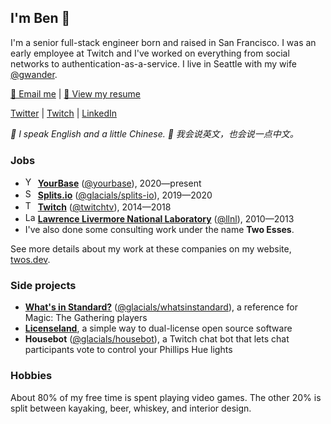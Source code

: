 ## I'm Ben 👋
I'm a senior full-stack engineer born and raised in San Francisco. I was an early employee at Twitch and I've worked on everything from social networks to authentication-as-a-service. I live in Seattle with my wife [@gwander][summer].

[📧 Email me][email] | [📄 View my resume][resume]

[Twitter][twitter] | [Twitch][twitch] | [LinkedIn][linkedin]

_💬 I speak English and a little Chinese. 💬 我会说英文，也会说一点中文。_

### Jobs
- [<img src="https://avatars3.githubusercontent.com/u/34947937" alt="YourBase logo" width="16" height="16" />][yourbase] **[YourBase][yourbase]** ([@yourbase][yourbase-github]), 2020—present
- [<img src="https://avatars0.githubusercontent.com/u/46408277" alt="Splits.io logo" width="16" height="16" />][splits.io] **[Splits.io][splits.io]** ([@glacials/splits-io][splits.io-github]), 2019—2020
- [<img src="https://avatars0.githubusercontent.com/u/1795021" alt="Twitch logo" width="16" height="16" />][twitch] **[Twitch][twitch]** ([@twitchtv][twitch-github]), 2014—2018
- [<img src="https://avatars2.githubusercontent.com/u/5921419" alt="Lawrence Livermore National Laboratory logo" width="16" height="16" />][llnl] **[Lawrence Livermore National Laboratory][llnl]** ([@llnl][llnl-github]), 2010—2013
- I've also done some consulting work under the name **Two Esses**.

See more details about my work at these companies on my website, [twos.dev][website].

### Side projects
- **[What's in Standard?][whatsinstandard]** ([@glacials/whatsinstandard][whatsinstandard-github]), a reference for Magic: The Gathering players
- **[Licenseland][licenseland]**, a simple way to dual-license open source software
- **Housebot** ([@glacials/housebot][housebot-github]), a Twitch chat bot that lets chat participants vote to control your Phillips Hue lights

### Hobbies
About 80% of my free time is spent playing video games. The other 20% is split between kayaking, beer, whiskey, and interior design.

[website]: https://twos.dev
[email]: mailto:qhiiyr@gmail.com
[resume]: https://twos.dev/ben-carlsson-resume.pdf
[twitter]: https://twitter.com/glcls
[twitch]: https://twitch.tv/glacials
[linkedin]: https://linkedin.com/in/ben
[summer]: https://github.com/gwander

[yourbase]: https://yourbase.io
[yourbase-github]: https://github.com/yourbase

[splits.io]: https://splits.io
[splits.io-github]: https://github.com/glacials/splits-io

[llnl]: https://llnl.gov
[llnl-github]: https://github.com/llnl

[twitch]: https://twitch.tv
[twitch-github]: https://github.com/twitchtv

[whatsinstandard]: https://whatsinstandard.com
[whatsinstandard-github]: https://github.com/glacials/whatsinstandard

[licenseland]: https://license.land

[housebot-github]: https://github.com/glacials/housebot

